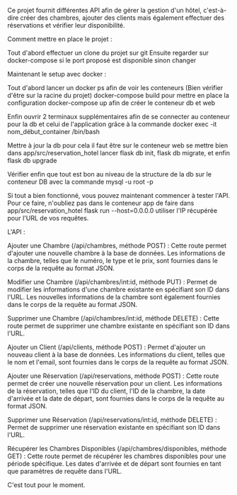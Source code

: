 Ce projet fournit différentes API afin de gérer la gestion d'un hôtel, c'est-à-dire créer des chambres, ajouter des clients mais également effectuer des réservations et vérifier leur disponibilité.

Comment mettre en place le projet :

Tout d'abord effectuer un clone du projet sur git
Ensuite regarder sur docker-compose si le port proposé est disponible sinon changer

Maintenant le setup avec docker :

Tout d'abord lancer un docker ps afin de voir les conteneurs (Bien vérifier d'être sur la racine du projet)
docker-compose build pour mettre en place la configuration
docker-compose up afin de créer le conteneur db et web

Enfin ouvrir 2 terminaux supplémentaires afin de se connecter au conteneur pour la db et celui de l'application
grâce à la commande docker exec -it nom_début_container /bin/bash

Mettre à jour la db pour cela il faut être sur le conteneur web se mettre bien dans app/src/reservation_hotel
lancer flask db init, flask db migrate, et enfin flask db upgrade

Vérifier enfin que tout est bon au niveau de la structure de la db sur le conteneur DB
avec la commande mysql -u root -p

Si tout a bien fonctionné, vous pouvez maintenant commencer à tester l'API.
Pour ce faire, n'oubliez pas dans le conteneur app de faire dans app/src/reservation_hotel
flask run --host=0.0.0.0
utiliser l'IP récupérée pour l'URL de vos requêtes.

L'API :

Ajouter une Chambre (/api/chambres, méthode POST) : Cette route permet d'ajouter une nouvelle chambre à la base de données. Les informations de la chambre, telles que le numéro, le type et le prix, sont fournies dans le corps de la requête au format JSON.

Modifier une Chambre (/api/chambres/int:id, méthode PUT) : Permet de modifier les informations d'une chambre existante en spécifiant son ID dans l'URL. Les nouvelles informations de la chambre sont également fournies dans le corps de la requête au format JSON.

Supprimer une Chambre (/api/chambres/int:id, méthode DELETE) : Cette route permet de supprimer une chambre existante en spécifiant son ID dans l'URL.

Ajouter un Client (/api/clients, méthode POST) : Permet d'ajouter un nouveau client à la base de données. Les informations du client, telles que le nom et l'email, sont fournies dans le corps de la requête au format JSON.

Ajouter une Réservation (/api/reservations, méthode POST) : Cette route permet de créer une nouvelle réservation pour un client. Les informations de la réservation, telles que l'ID du client, l'ID de la chambre, la date d'arrivée et la date de départ, sont fournies dans le corps de la requête au format JSON.

Supprimer une Réservation (/api/reservations/int:id, méthode DELETE) : Permet de supprimer une réservation existante en spécifiant son ID dans l'URL.

Récupérer les Chambres Disponibles (/api/chambres/disponibles, méthode GET) : Cette route permet de récupérer les chambres disponibles pour une période spécifique. Les dates d'arrivée et de départ sont fournies en tant que paramètres de requête dans l'URL.

C'est tout pour le moment.
